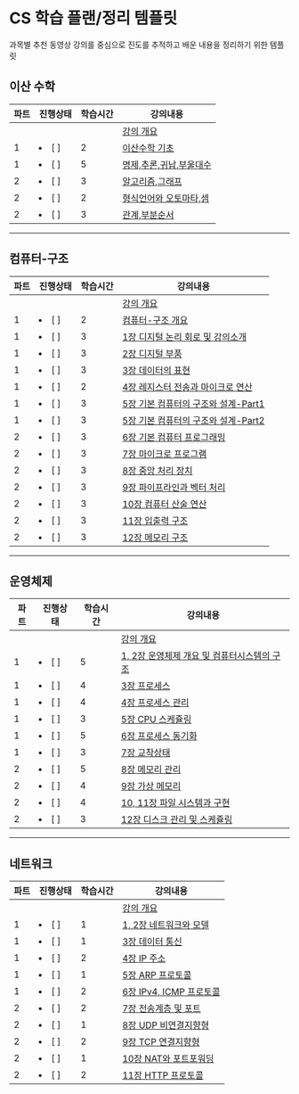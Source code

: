 # CS 학습 플랜/정리 템플릿
과목별 추천 동영상 강의를 중심으로 진도를 추적하고 배운 내용을 정리하기 위한 템플릿

## 이산 수학
|파트|진행상태|학습시간|강의내용|
| ------ | ------ | ------ | ------ |
| | | | [강의 개요](이산-수학) | 
|1| <li> [ ] </li> |2| [이산수학 기초](이산-수학/이산수학-기초) |
|1| <li> [ ] </li> |5| [명제,추론,귀납,부울대수](이산-수학/명제,추론,귀납,부울대수) |
|2| <li> [ ] </li> |3| [알고리즘,그래프](이산-수학/알고리즘,그래프.md) |
|2| <li> [ ] </li> |2| [형식언어와 오토마타,셈](이산-수학/형식언어와-오토마타,셈.md) |
|2| <li> [ ] </li> |3| [관계,부분순서](이산-수학/관계,부분순서.md) |

---

## 컴퓨터-구조
|파트|진행상태|학습시간|강의내용|
| ------ | ------ | ------ | ------ | 
| | | | [강의 개요](컴퓨터-구조) | 
|1| <li> [ ] </li> |2| [컴퓨터-구조 개요](컴퓨터-구조/컴퓨터-구조-개요.md) |
|1| <li> [ ] </li> |3| [1장 디지털 논리 회로 및 강의소개](컴퓨터-구조/1장-디지털-논리-회로-및-강의소개.md) |
|1| <li> [ ] </li> |3| [2장 디지털 부품](컴퓨터-구조/2장-디지털-부품.md) |
|1| <li> [ ] </li> |3| [3장 데이터의 표현](컴퓨터-구조/3장-데이터의-표현.md) |
|1| <li> [ ] </li> |2| [4장 레지스터 전송과 마이크로 연산](컴퓨터-구조/4장-레지스터-전송과-마이크로-연산.md) |
|1| <li> [ ] </li> |3| [5장 기본 컴퓨터의 구조와 설계-Part1](컴퓨터-구조/5장-기본-컴퓨터의-구조와-설계-Part1.md) |
|1| <li> [ ] </li> |3| [5장 기본 컴퓨터의 구조와 설계-Part2](컴퓨터-구조/5장-기본-컴퓨터의-구조와-설계-Part2.md) |
|2| <li> [ ] </li> |3| [6장 기본 컴퓨터 프로그래밍](컴퓨터-구조/6장-기본-컴퓨터-프로그래밍.md) |
|2| <li> [ ] </li> |3| [7장 마이크로 프로그램](컴퓨터-구조/7장-마이크로-프로그램.md) |
|2| <li> [ ] </li> |3| [8장 중앙 처리 장치](컴퓨터-구조/8장-중앙-처리-장치.md) |
|2| <li> [ ] </li> |3| [9장 파이프라인과 벡터 처리](컴퓨터-구조/9장-파이프라인과-벡터-처리.md) |
|2| <li> [ ] </li> |3| [10장 컴퓨터 산술 연산](컴퓨터-구조/10장-컴퓨터-산술-연산.md) |
|2| <li> [ ] </li> |3| [11장 입출력 구조](컴퓨터-구조/11장-입출력-구조.md) |
|2| <li> [ ] </li> |3| [12장 메모리 구조](컴퓨터-구조/12장-메모리-구조.md) |

---

## 운영체제
|파트|진행상태|학습시간|강의내용|
| ------ | ------ | ------ | ------ |
| | | | [강의 개요](운영체제) |
|1| <li> [ ] </li> |5| [1, 2장 운영체제 개요 및 컴퓨터시스템의 구조](운영체제/1,-2장-운영체제-개요-및-컴퓨터시스템의-구조.md) |
|1| <li> [ ] </li> |4| [3장 프로세스](운영체제/3장-프로세스.md) |
|1| <li> [ ] </li> |4| [4장 프로세스 관리](운영체제/4장-프로세스-관리.md) |
|1| <li> [ ] </li> |3| [5장 CPU 스케쥴링](운영체제/5장-CPU-스케쥴링.md) |
|1| <li> [ ] </li> |5| [6장 프로세스 동기화](운영체제/6장-프로세스-동기화.md) |
|1| <li> [ ] </li> |3| [7장 교착상태](운영체제/7장-교착상태.md) |
|2| <li> [ ] </li> |5| [8장 메모리 관리](운영체제/8장-메모리-관리.md) |
|2| <li> [ ] </li> |4| [9장 가상 메모리](운영체제/9장-가상-메모리.md) |
|2| <li> [ ] </li> |4| [10, 11장 파일 시스템과 구현](운영체제/10,-11장-파일-시스템과-구현.md) |
|2| <li> [ ] </li> |3| [12장 디스크 관리 및 스케쥴링](운영체제/12장-디스크-관리-및-스케쥴링.md) |

---

## 네트워크
|파트|진행상태|학습시간|강의내용|
| ------ | ------ | ------ | ------ |
| | | | [강의 개요](네트워크) |
|1| <li> [ ] </li> |1| [1, 2장 네트워크와 모델](네트워크/1,-2장-네트워크와-모델.md) |
|1| <li> [ ] </li> |1| [3장 데이터 통신](네트워크/3장-데이터-통신.md) |
|1| <li> [ ] </li> |2| [4장 IP 주소](네트워크/4장-IP-주소.md) |
|1| <li> [ ] </li> |1| [5장 ARP 프로토콜](네트워크/5장-ARP-프로토콜.md) |
|1| <li> [ ] </li> |2| [6장 IPv4, ICMP 프로토콜](네트워크/6장-IPv4,-ICMP-프로토콜.md) |
|2| <li> [ ] </li> |2| [7장 전송계층 및 포트](네트워크/7장-전송계층-및-포트.md) |
|2| <li> [ ] </li> |1| [8장 UDP 비연결지향형](네트워크/8장-UDP-비연결지향형.md) |
|2| <li> [ ] </li> |2| [9장 TCP 연결지향형](네트워크/9장-TCP-연결지향형.md) |
|2| <li> [ ] </li> |1| [10장 NAT와 포트포워딩](네트워크/10장-NAT와-포트포워딩.md) |
|2| <li> [ ] </li> |2| [11장 HTTP 프로토콜](네트워크/11장-HTTP-프로토콜.md) |
